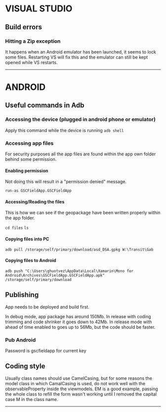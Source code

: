 ﻿# VISUAL STUDIO

## Build errors

### Hitting a Zip exception

It happens when an Android emulator has been launched, it seems to lock some files. Restarting VS will fix this and the emulator 
can still be kept opened while VS restarts.

---

# ANDROID
## Useful commands in Adb

### Accessing the device (plugged in android phone or emulator)

Apply this command while the device is running
`adb shell`

### Accessing app files

For security purposes all the app files are found within the app own folder behind some permission.

#### Enabling permission

Not doing this will result in a "permission denied" message.

`run-as GSCFieldApp.GSCFieldApp`

#### Accessing/Reading the files

This is how we can see if the geopackage have been written properly within the app folder.

`cd files`
`ls`

#### Copying files into PC

`adb pull /storage/self/primary/download/asd_DSA.gpkg W:\Transit\Gab`

#### Copying files to Android

`adb push "C:\Users\ghuotvez\AppData\Local\Xamarin\Mono for Android\Archives\GSCFieldApp.GSCFieldApp.apk" /storage/self/primary/download`

## Publishing

App needs to be deployed and build first.

In debug mode, app package has around 150Mb.
In release with coding trimming and code shrinker it goes down to 42Mb.
In release mode with ahead of time enabled to goes up to 56Mb, but the code should be faster.

### Pub Android
Password is gscfieldapp for current key

## Coding style

Usually class names should use CamelCasing, but for some reasons the model class in which CamalCasing is used, 
do not work well with the observableProperty inside the viewmodels. EM is a good example, passing the whole 
class to refill the form wasn't working until I removed the capital case M in the class name.

---
